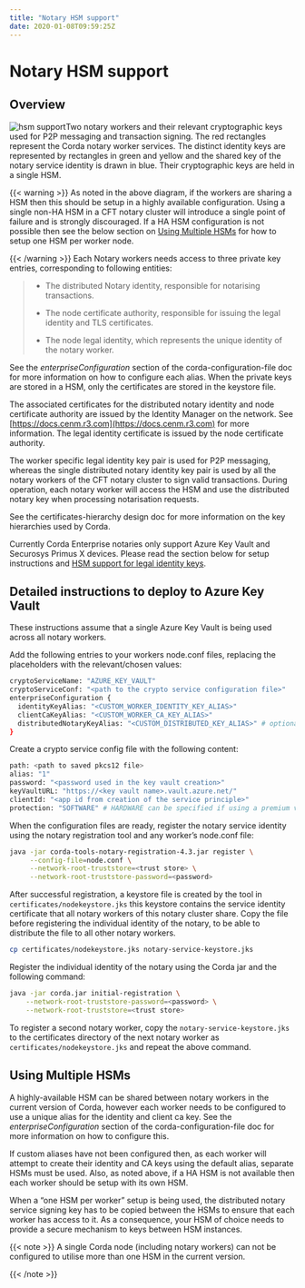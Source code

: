 ```yaml
---
title: "Notary HSM support"
date: 2020-01-08T09:59:25Z
---
```



# Notary HSM support

## Overview

![hsm support](running-a-notary-cluster/resources/hsm-support.png "hsm support")Two notary workers and their relevant cryptographic keys used for P2P messaging and transaction signing. The red rectangles represent the
                    Corda notary worker services. The distinct identity keys are represented by rectangles in green and yellow and the shared key of the
                    notary service identity is drawn in blue. Their cryptographic keys are held in a single HSM.

{{< warning >}}
As noted in the above diagram, if the workers are sharing a HSM then this should be setup in a highly available configuration. Using a
                    single non-HA HSM in a CFT notary cluster will introduce a single point of failure and is strongly discouraged. If a HA HSM configuration
                    is not possible then see the below section on [Using Multiple HSMs](#using-multiple-hsms) for how to setup one HSM per worker node.


{{< /warning >}}
Each Notary workers needs access to three private key entries, corresponding to following entities:

> 
> 
> * The distributed Notary identity, responsible for notarising transactions.
> 
> 
> * The node certificate authority, responsible for issuing the legal identity and TLS certificates.
> 
> 
> * The node legal identity, which represents the unique identity of the notary worker.
> 
> 
See the *enterpriseConfiguration* section of the corda-configuration-file doc for more information on how to configure each alias.
                When the private keys are stored in a HSM, only the certificates are stored in the keystore file.

The associated certificates for the distributed notary identity and node certificate authority are issued by the Identity Manager on the
                network. See [https://docs.cenm.r3.com](https://docs.cenm.r3.com) for more information. The legal identity certificate is issued by the node certificate authority.

The worker specific legal identity key pair is used for P2P messaging, whereas the single distributed notary identity key pair is used by
                all the notary workers of the CFT notary cluster to sign valid transactions. During operation, each notary worker will access the HSM and
                use the distributed notary key when processing notarisation requests.

See the certificates-hierarchy design doc for more information on the key hierarchies used by Corda.

Currently Corda Enterprise notaries only support Azure Key Vault and Securosys Primus X devices. Please read the section below for setup
                instructions and [HSM support for legal identity keys](../cryptoservice-configuration.md).


## Detailed instructions to deploy to Azure Key Vault
These instructions assume that a single Azure Key Vault is being used across all notary workers.

Add the following entries to your workers node.conf files, replacing the placeholders with the relevant/chosen values:

```sh
cryptoServiceName: "AZURE_KEY_VAULT"
cryptoServiceConf: "<path to the crypto service configuration file>"
enterpriseConfiguration {
  identityKeyAlias: "<CUSTOM_WORKER_IDENTITY_KEY_ALIAS>"
  clientCaKeyAlias: "<CUSTOM_WORKER_CA_KEY_ALIAS>"
  distributedNotaryKeyAlias: "<CUSTOM_DISTRIBUTED_KEY_ALIAS>" # optional - can omit to use default
}
```
Create a crypto service config file with the following content:

```sh
path: <path to saved pkcs12 file>
alias: "1"
password: "<password used in the key vault creation>"
keyVaultURL: "https://<key vault name>.vault.azure.net/"
clientId: "<app id from creation of the service principle>"
protection: "SOFTWARE" # HARDWARE can be specified if using a premium vault
```
When the configuration files are ready, register the notary service identity using the notary registration tool and any worker’s node.conf
                file:

```sh
java -jar corda-tools-notary-registration-4.3.jar register \
     --config-file=node.conf \
     --network-root-truststore=<trust store> \
     --network-root-truststore-password=<password>
```
After successful registration, a keystore file is created by the tool in `certificates/nodekeystore.jks` this keystore contains the
                service identity certificate that all notary workers of this notary cluster share. Copy the file before registering the individual identity
                of the notary, to be able to distribute the file to all other notary workers.

```sh
cp certificates/nodekeystore.jks notary-service-keystore.jks
```
Register the individual identity of the notary using the Corda jar and the following command:

```sh
java -jar corda.jar initial-registration \
    --network-root-truststore-password=<password> \
    --network-root-truststore=<trust store>
```
To register a second notary worker, copy the `notary-service-keystore.jks` to the certificates directory of the next notary worker as
                `certificates/nodekeystore.jks` and repeat the above command.


## Using Multiple HSMs
A highly-available HSM can be shared between notary workers in the current version of Corda, however each worker needs to be configured
                to use a unique alias for the identity and client ca key. See the *enterpriseConfiguration* section of the corda-configuration-file
                doc for more information on how to configure this.

If custom aliases have not been configured then, as each worker will attempt to create their identity and CA keys using the default alias,
                separate HSMs must be used. Also, as noted above, if a HA HSM is not available then each worker should be setup with its own HSM.

When a “one HSM per worker” setup is being used, the distributed notary service signing key has to be copied between the HSMs to ensure
                that each worker has access to it. As a consequence, your HSM of choice needs to provide a secure mechanism to keys between HSM instances.


{{< note >}}
A single Corda node (including notary workers) can not be configured to utilise more than one HSM in the current version.


{{< /note >}}


